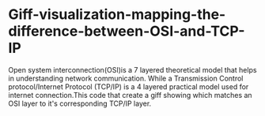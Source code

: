 # Giff-visualization-mapping-the-difference-between-OSI-and-TCP-IP
Open system interconnection(OSI)is a 7 layered theoretical model that helps in understanding network communication. While a Transmission Control protocol/Internet Protocol (TCP/IP) is a 4 layered practical model used for internet connection.This code that create a giff showing which matches an OSI layer to it's corresponding TCP/IP layer.
